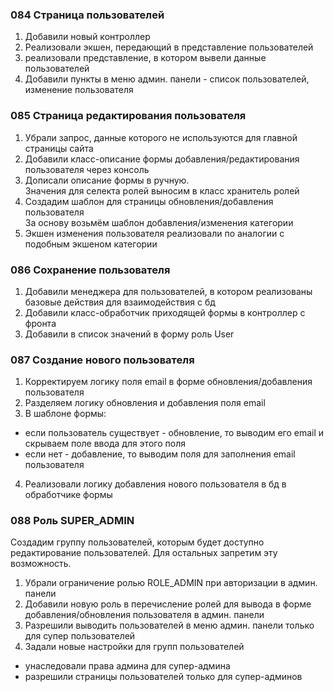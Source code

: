 ### 084 Страница пользователей

1. Добавили новый контроллер
2. Реализовали экшен, передающий в представление пользователей
3. реализовали представление, в котором вывели данные пользователей
4. Добавили пункты в меню админ. панели - список пользователей, изменение пользователя

### 085 Страница редактирования пользователя

1. Убрали запрос, данные которого не используются для главной страницы сайта
2. Добавили класс-описание формы добавления/редактирования пользователя через консоль
3. Дописали описание формы в ручную.  
   Значения для селекта ролей выносим в класс хранитель ролей
4. Создадим шаблон для страницы обновления/добавления пользователя  
   За основу возьмём шаблон добавления/изменения категории
5. Экшен изменения пользователя реализовали по аналогии с подобным экшеном категории

### 086 Сохранение пользователя

1. Добавили менеджера для пользователей, в котором реализованы базовые действия для взаимодействия с бд
2. Добавили класс-обработчик приходящей формы в контроллер с фронта
3. Добавили в список значений в форму роль User

### 087 Создание нового пользователя

1. Корректируем логику поля email в форме обновления/добавления пользователя
2. Разделяем логику обновления и добавления поля email
3. В шаблоне формы:

- если пользователь существует - обновление, то выводим его email и скрываем поле ввода для этого поля
- если нет - добавление, то выводим поля для заполнения email пользователя

4. Реализовали логику добавления нового пользователя в бд в обработчике формы

### 088 Роль SUPER_ADMIN

Создадим группу пользователей, которым будет доступно редактирование пользователей.
Для остальных запретим эту возможность.

1. Убрали ограничение ролью ROLE_ADMIN при авторизации в админ. панели
2. Добавили новую роль в перечисление ролей для вывода в форме добавления/обновления пользователя в админ. панели
3. Разрешили выводить пользователей в меню админ. панели только для супер пользователей
4. Задали новые настройки для групп пользователей

- унаследовали права админа для супер-админа
- разрешили страницы пользователей только для супер-админов


